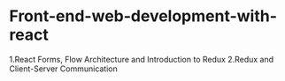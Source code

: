 # Front-end-web-development-with-react
1.React Forms, Flow Architecture and Introduction to Redux
2.Redux and Client-Server Communication
